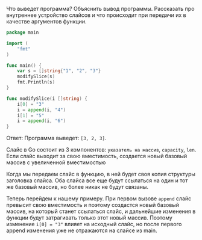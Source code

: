 Что выведет программа? Объяснить вывод программы. Рассказать про внутреннее устройство слайсов и что происходит при передачи их в качестве аргументов функции.

```go
package main

import (
	"fmt"
)

func main() {
	var s = []string{"1", "2", "3"}
	modifySlice(s)
	fmt.Println(s)
}

func modifySlice(i []string) {
	i[0] = "3"
	i = append(i, "4")
	i[1] = "5"
	i = append(i, "6")
}
```

Ответ:
Программа выведет: `[3, 2, 3]`.

Слайс в Go состоит из 3 компонентов: `указатель на массив`, `capacity`, `len`. Если слайс выходит за свою вместимость, 
создается новый базовый массив с увеличенной вместимостью

Когда мы передаем слайс в функцию, в ней будет своя копия структуры заголовка слайса. Оба слайса все еще будут
ссылаться на один и тот же базовый массив, но более никак не будут связаны. 

Теперь перейдем к нашему примеру. При первом вызове `append` слайс превысит свою вместимость и поэтому создастся 
новый базовый массив, на который станет ссылаться слайс, и дальнейшие изменения в функции будут затрагивать только этот 
новый массив. Поэтому изменение `i[0] = "3"` влияет на исходный слайс, но после первого append изменения уже не 
отражаются на слайсе из main.